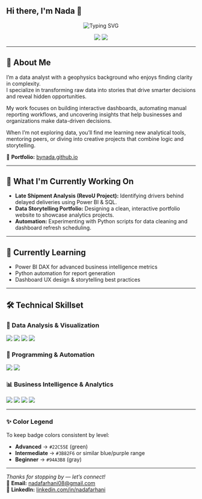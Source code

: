 ## Hi there, I'm Nada 👋

<div align="center">
  <!-- You can customize the typing text in the "lines=" section of the URL below -->
  <img src="https://readme-typing-svg.herokuapp.com?font=Fira+Code&pause=1000&color=66BB6A&center=true&vCenter=true&width=520&lines=Data+Analyst;Turning+Data+Into+Meaningful+Insights" alt="Typing SVG" />
</div>


<p align="center">
  <a href="http://www.linkedin.com/in/nadafarhani"><img src="https://img.shields.io/badge/LinkedIn-Connect-blue?style=for-the-badge&logo=linkedin"></a>
  <a href="mailto:nadafarhani08@gmail.com"><img src="https://img.shields.io/badge/Email-Contact-green?style=for-the-badge&logo=gmail"></a>
</p>

---

## 🚀 About Me 
I’m a data analyst with a geophysics background who enjoys finding clarity in complexity.  
I specialize in transforming raw data into stories that drive smarter decisions and reveal hidden opportunities.

My work focuses on building interactive dashboards, automating manual reporting workflows, and uncovering insights that help businesses and organizations make data-driven decisions.

When I’m not exploring data, you’ll find me learning new analytical tools, mentoring peers, or diving into creative projects that combine logic and storytelling.

🎯 **Portfolio:** [bynada.github.io](https://bynada.github.io)

---

## 🔭 What I'm Currently Working On 

- **Late Shipment Analysis (RevoU Project):** Identifying drivers behind delayed deliveries using Power BI & SQL.  
- **Data Storytelling Portfolio:** Designing a clean, interactive portfolio website to showcase analytics projects.  
- **Automation:** Experimenting with Python scripts for data cleaning and dashboard refresh scheduling.

---

## 🌱 Currently Learning 

- Power BI DAX for advanced business intelligence metrics  
- Python automation for report generation  
- Dashboard UX design & storytelling best practices  

---

## 🛠️ Technical Skillset

### 🧩 Data Analysis & Visualization
<p>
  <img src="https://img.shields.io/badge/SQL-Intermediate-3B82F6?style=flat&logo=mysql&logoColor=white">
  <img src="https://img.shields.io/badge/Power%20BI-Intermediate-F2C811?style=flat&logo=powerbi&logoColor=black">
  <img src="https://img.shields.io/badge/Excel-Advanced-22C55E?style=flat&logo=microsoft-excel&logoColor=white">
  <img src="https://img.shields.io/badge/Tableau-Intermediate-E97627?style=flat&logo=tableau&logoColor=white">
</p>

### 🐍 Programming & Automation
<p>
  <img src="https://img.shields.io/badge/Python-Intermediate-3776AB?style=flat&logo=python&logoColor=white">
  <img src="https://img.shields.io/badge/R-Beginner-94A3B8?style=flat&logo=r&logoColor=white">
</p>

### 📊 Business Intelligence & Analytics
<p>
  <img src="https://img.shields.io/badge/A%2FB%20Testing-Intermediate-10B981?style=flat">
  <img src="https://img.shields.io/badge/Statistical%20Analysis-Intermediate-06B6D4?style=flat">
  <img src="https://img.shields.io/badge/Predictive%20Modeling-Intermediate-818CF8?style=flat">
  <img src="https://img.shields.io/badge/KPI%20Development-Intermediate-8B5CF6?style=flat">
</p>

---

### ✨ Color Legend
To keep badge colors consistent by level:
- **Advanced** → `#22C55E` (green)  
- **Intermediate** → `#3B82F6` or similar blue/purple range  
- **Beginner** → `#94A3B8` (gray)

---

_Thanks for stopping by — let’s connect!_  
💌 **Email:** nadafarhani08@gmail.com  
🔗 **LinkedIn:** [linkedin.com/in/nadafarhani](http://www.linkedin.com/in/nadafarhani)
